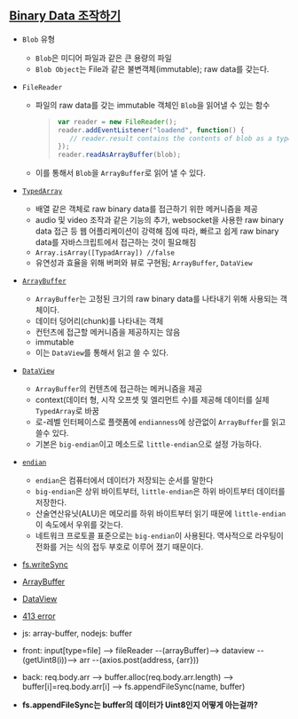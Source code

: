 
## [Binary Data 조작하기](http://mohwa.github.io/blog/javascript/2015/08/31/binary-inJS/)
- `Blob` 유형
  - `Blob`은 미디어 파일과 같은 큰 용량의 파일
  - `Blob Object`는 File과 같은 불변객체(immutable); raw data를 갖는다.
-  `FileReader`
   - 파일의 raw data를 갖는 immutable 객체인 `Blob`을 읽어낼 수 있는 함수
     > ```js
     > var reader = new FileReader();
     > reader.addEventListener("loadend", function() {
     >    // reader.result contains the contents of blob as a typed array
     > });
     > reader.readAsArrayBuffer(blob);
     > ```  
   - 이를 통해서 `Blob`을 `ArrayBuffer`로 읽어 낼 수 있다.
- [`TypedArray`](https://developer.mozilla.org/ko/docs/Web/JavaScript/Typed_arrays)
  - 배열 같은 객체로 raw binary data를 접근하기 위한 메커니즘을 제공
  - audio 및 video 조작과 같은 기능의 추가, websocket을 사용한 raw binary data 접근 등
   웹 어플리케이션이 강력해 짐에 따라, 빠르고 쉽게 raw binary data를 자바스크립트에서 접근하는 것이 필요해짐
  - `Array.isArray([TypadArray]) //false`
  - 유연성과 효율을 위해 버퍼와 뷰로 구현됨; `ArrayBuffer`, `DataView`
- [`ArrayBuffer`](https://ohgyun.com/418)
  - `ArrayBuffer`는 고정된 크기의 raw binary data를 나타내기 위해 사용되는 객체이다.
  - 데이터 덩어리(chunk)를 나타내는 객체
  - 컨턴츠에 접근할 메커니즘을 제공하지는 않음
  - immutable
  - 이는 `DataView`를 통해서 읽고 쓸 수 있다.
- [`DataView`](https://ohgyun.com/418)
  - `ArrayBuffer`의 컨텐츠에 접근하는 메커니즘을 제공
  - context(데이터 형, 시작 오프셋 및 엘리먼트 수)를 제공해 데이터를 실제 `TypedArray`로 바꿈
  - 로-레벨 인터페이스로 플랫폼에 `endianness`에 상관없이 `ArrayBuffer`를 읽고 쓸수 있다. 
  - 기본은 `big-endian`이고 메소드로 `little-endian`으로 설정 가능하다.
- [`endian`](https://ko.wikipedia.org/wiki/%EC%97%94%EB%94%94%EC%96%B8)
  - `endian`은 컴퓨터에서 데이터가 저장되는 순서를 말한다
  - `big-endian`은 상위 바이트부터, `little-endian`은 하위 바이트부터 데이터를 저장한다.
  - 산술연산유닛(ALU)은 메모리를 하위 바이트부터 읽기 때문에 `little-endian`이 속도에서 우위를 갖는다.
  - 네트워크 프로토콜 표준으로는 `big-endian`이 사용된다. 역사적으로 라우팅이 전화를 거는 식의 접두 부호로 이루어 졌기 때문이다.



  

- [fs.writeSync](https://nodejs.org/api/fs.html#fs_fs_writesync_fd_buffer_offset_length_position)
- [ArrayBuffer](https://developer.mozilla.org/ko/docs/Web/JavaScript/Reference/Global_Objects/ArrayBuffer)
- [DataView](https://developer.mozilla.org/ko/docs/Web/JavaScript/Reference/Global_Objects/DataView)
- [413 error](https://webisfree.com/2018-03-29/nginx-413-request-entity-too-large-%EC%97%90%EB%9F%AC-%ED%95%B4%EA%B2%B0%ED%95%98%EA%B8%B0-%ED%8C%8C%EC%9D%BC-%EC%97%85%EB%A1%9C%EB%93%9C-%EC%82%AC%EC%9D%B4%EC%A6%88)
- js: array-buffer, nodejs: buffer



- front: input[type=file] --> fileReader --(arrayBuffer)--> dataview --(getUint8(i))--> arr --(axios.post(address, {arr}))
- back: req.body.arr --> buffer.alloc(req.body.arr.length) --> buffer[i]=req.body.arr[i] --> fs.appendFileSync(name, buffer) 
- **fs.appendFileSync는 buffer의 데이터가 Uint8인지 어떻게 아는걸까?**